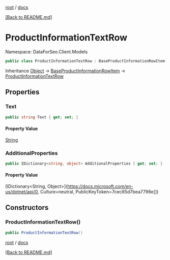 [root](./../ "root") / [docs](./ "docs")

[[Back to README.md]](./../README.md "[Back to README.md]")

# ProductInformationTextRow

Namespace: DataForSeo.Client.Models

```csharp
public class ProductInformationTextRow : BaseProductInformationRowItem
```

Inheritance [Object](https://docs.microsoft.com/en-us/dotnet/api/Object) → [BaseProductInformationRowItem](./BaseProductInformationRowItem.md) → [ProductInformationTextRow](./ProductInformationTextRow.md)

## Properties

### **Text**

```csharp
public string Text { get; set; }
```

#### Property Value

[String](https://docs.microsoft.com/en-us/dotnet/api/String)<br>

### **AdditionalProperties**

```csharp
public IDictionary<string, object> AdditionalProperties { get; set; }
```

#### Property Value

[IDictionary&lt;String, Object&gt;](https://docs.microsoft.com/en-us/dotnet/api/0, Culture=neutral, PublicKeyToken=7cec85d7bea7798e]])<br>

## Constructors

### **ProductInformationTextRow()**

```csharp
public ProductInformationTextRow()
```

[root](./../ "root") / [docs](./ "docs")

[[Back to README.md]](./../README.md "[Back to README.md]")